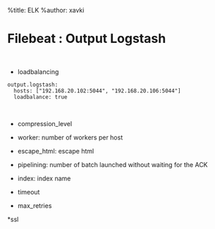 %title: ELK
%author: xavki


# Filebeat : Output Logstash

<br>


* loadbalancing

```
output.logstash:
  hosts: ["192.168.20.102:5044", "192.168.20.106:5044"]
  loadbalance: true
```

<br>


* compression_level

* worker: number of workers per host

* escape_html: escape html

* pipelining: number of batch launched without waiting for the ACK

* index: index name

* timeout

* max_retries

*ssl
